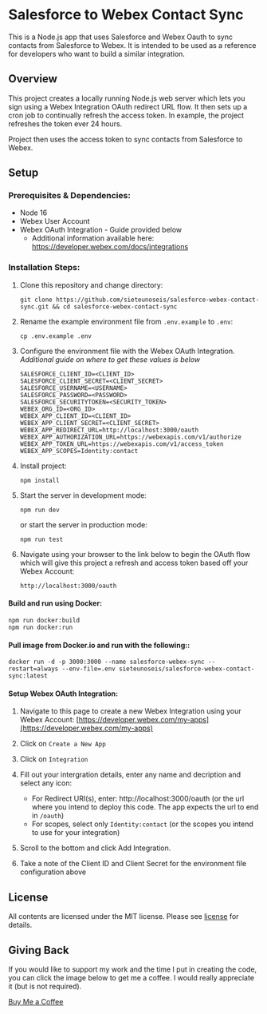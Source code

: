 # Salesforce to Webex Contact Sync

This is a Node.js app that uses Salesforce and Webex Oauth to sync contacts from Salesforce to Webex.  It is intended to be used as a reference for developers who want to build a similar integration.

## Overview

This project creates a locally running Node.js web server which lets you sign using a Webex Integration OAuth redirect URL flow. It then sets up a cron job to continually refresh the access token. In example, the project refreshes the token ever 24 hours.

Project then uses the access token to sync contacts from Salesforce to Webex.


## Setup

### Prerequisites & Dependencies: 

- Node 16
- Webex User Account
- Webex OAuth Integration - Guide provided below
   - Additional information available here: https://developer.webex.com/docs/integrations


### Installation Steps:

1. Clone this repository and change directory:

   ```
   git clone https://github.com/sieteunoseis/salesforce-webex-contact-sync.git && cd salesforce-webex-contact-sync
   ```

2. Rename the example environment file from `.env.example` to `.env`:
   ```
   cp .env.example .env
   ```
3. Configure the environment file with the Webex OAuth Integration.
   *Additional guide on where to get these values is below*

   ```env
   SALESFORCE_CLIENT_ID=<CLIENT_ID>
   SALESFORCE_CLIENT_SECRET=<CLIENT_SECRET>
   SALESFORCE_USERNAME=<USERNAME>
   SALESFORCE_PASSWORD=<PASSWORD>
   SALESFORCE_SECURITYTOKEN=<SECURITY_TOKEN>
   WEBEX_ORG_ID=<ORG_ID>
   WEBEX_APP_CLIENT_ID=<CLIENT_ID>
   WEBEX_APP_CLIENT_SECRET=<CLIENT_SECRET>
   WEBEX_APP_REDIRECT_URL=http://localhost:3000/oauth
   WEBEX_APP_AUTHORIZATION_URL=https://webexapis.com/v1/authorize
   WEBEX_APP_TOKEN_URL=https://webexapis.com/v1/access_token
   WEBEX_APP_SCOPES=Identity:contact
   ```
4. Install project:
   ```
   npm install
   ```
5. Start the server in development mode:
   ```
   npm run dev
   ```
   or start the server in production mode:
   
   ```
   npm run test
   ```

6. Navigate using your browser to the link below to begin the OAuth flow which will give this project a refresh and access token based off your Webex Account:
   ```
   http://localhost:3000/oauth
   ```

#### Build and run using Docker:

```
npm run docker:build
npm run docker:run
```

#### Pull image from Docker.io and run with the following::

```
docker run -d -p 3000:3000 --name salesforce-webex-sync --restart=always --env-file=.env sieteunoseis/salesforce-webex-contact-sync:latest
```

#### Setup Webex OAuth Integration:

1. Navigate to this page to create a new Webex Integration using your Webex Account:
   [https://developer.webex.com/my-apps](https://developer.webex.com/my-apps)
   
2. Click on ``Create a New App``
3. Click on ``Integration``
4. Fill out your intergration details, enter any name and decription and select any icon:
   - For Redirect URI(s), enter: http://localhost:3000/oauth
      (or the url where you intend to deploy this code.  The app expects the url to end in ``/oauth``)
   - For scopes, select only ``Identity:contact``
      (or the scopes you intend to use for your integration)
5. Scroll to the bottom and click Add Integration.
6. Take a note of the Client ID and Client Secret for the environment file configuration above

## License

All contents are licensed under the MIT license. Please see [license](LICENSE) for details.


## Giving Back

If you would like to support my work and the time I put in creating the code, you can click the image below to get me a coffee. I would really appreciate it (but is not required).

[Buy Me a Coffee](https://www.buymeacoffee.com/automatebldrs)

